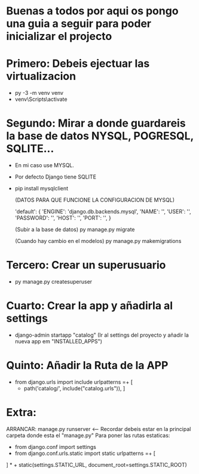 # Buenas a todos por aqui os pongo una guia a seguir para poder inicializar el projecto

# Primero: Debeis ejectuar las virtualizacion 
  - py -3 -m venv venv
  - venv\Scripts\activate
# Segundo: Mirar a donde guardareis la base de datos NYSQL, POGRESQL, SQLITE... 
  - En mi caso use MYSQL. 
  - Por defecto Django tiene SQLITE
  - pip install mysqlclient
  
    (DATOS PARA QUE FUNCIONE LA CONFIGURACION DE MYSQL)

    'default': 
    {
      'ENGINE': 'django.db.backends.mysql',
      'NAME': '',
      'USER': '',
      'PASSWORD': '',
      'HOST': '',
      'PORT': '',
    }

    (Subir a la base de datos)
    py manage.py migrate 

    (Cuando hay cambio en el modelos)
    py manage.py makemigrations
    
# Tercero: Crear un superusuario
  - py manage.py createsuperuser

# Cuarto: Crear la app y añadirla al settings
  - django-admin startapp "catalog" (Ir al settings del proyecto y añadir la nueva app em "INSTALLED_APPS")

# Quinto: Añadir la Ruta de la APP 

  * from django.urls import include
  urlpatterns =+ [
    *  path('catalog/', include("catalog.urls")),
  ]
  
# Extra: 

ARRANCAR: manage.py runserver <-- Recordar debeis estar en la principal carpeta donde esta el "manage.py"
Para poner las rutas estaticas:

  * from django.conf import settings
  * from django.conf.urls.static import static
  urlpatterns =+ [

  ] * + static(settings.STATIC_URL, document_root=settings.STATIC_ROOT)
